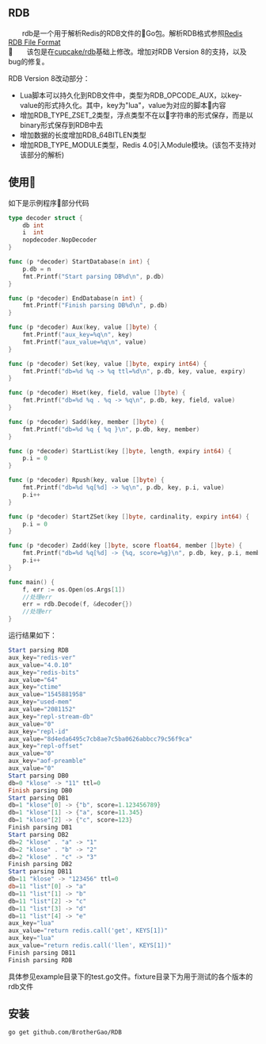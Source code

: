 ## RDB

&emsp;&emsp;rdb是一个用于解析Redis的RDB文件的Go包。解析RDB格式参照[Redis RDB File Format](https://github.com/sripathikrishnan/redis-rdb-tools/blob/master/docs/RDB_File_Format.textile)   
&emsp;&emsp;该包是在[cupcake/rdb](https://github.com/cupcake/rdb)基础上修改。增加对RDB Version 8的支持，以及bug的修复。

RDB Version 8改动部分：
*  Lua脚本可以持久化到RDB文件中，类型为RDB_OPCODE_AUX，以key-value的形式持久化。其中，key为"lua"，value为对应的脚本内容
*  增加RDB_TYPE_ZSET_2类型，浮点类型不在以字符串的形式保存，而是以binary形式保存到RDB中去
*  增加数据的长度增加RDB_64BITLEN类型
*  增加RDB_TYPE_MODULE类型，Redis 4.0引入Module模块。(该包不支持对该部分的解析)

## 使用
如下是示例程序部分代码
```go
type decoder struct {
	db int
	i  int
	nopdecoder.NopDecoder
}

func (p *decoder) StartDatabase(n int) {
	p.db = n
	fmt.Printf("Start parsing DB%d\n", p.db)
}

func (p *decoder) EndDatabase(n int) {
	fmt.Printf("Finish parsing DB%d\n", p.db)
}

func (p *decoder) Aux(key, value []byte) {
	fmt.Printf("aux_key=%q\n", key)
	fmt.Printf("aux_value=%q\n", value)
}

func (p *decoder) Set(key, value []byte, expiry int64) {
	fmt.Printf("db=%d %q -> %q ttl=%d\n", p.db, key, value, expiry)
}

func (p *decoder) Hset(key, field, value []byte) {
	fmt.Printf("db=%d %q . %q -> %q\n", p.db, key, field, value)
}

func (p *decoder) Sadd(key, member []byte) {
	fmt.Printf("db=%d %q { %q }\n", p.db, key, member)
}

func (p *decoder) StartList(key []byte, length, expiry int64) {
	p.i = 0
}

func (p *decoder) Rpush(key, value []byte) {
	fmt.Printf("db=%d %q[%d] -> %q\n", p.db, key, p.i, value)
	p.i++
}

func (p *decoder) StartZSet(key []byte, cardinality, expiry int64) {
	p.i = 0
}

func (p *decoder) Zadd(key []byte, score float64, member []byte) {
	fmt.Printf("db=%d %q[%d] -> {%q, score=%g}\n", p.db, key, p.i, member, score)
	p.i++
}

func main() {
	f, err := os.Open(os.Args[1])
	//处理err
	err = rdb.Decode(f, &decoder{})
	//处理err
}
```
运行结果如下：
```powershell
Start parsing RDB
aux_key="redis-ver"
aux_value="4.0.10"
aux_key="redis-bits"
aux_value="64"
aux_key="ctime"
aux_value="1545881958"
aux_key="used-mem"
aux_value="2081152"
aux_key="repl-stream-db"
aux_value="0"
aux_key="repl-id"
aux_value="8d4eda6495c7cb8ae7c5ba0626abbcc79c56f9ca"
aux_key="repl-offset"
aux_value="0"
aux_key="aof-preamble"
aux_value="0"
Start parsing DB0
db=0 "klose" -> "11" ttl=0
Finish parsing DB0
Start parsing DB1
db=1 "klose"[0] -> {"b", score=1.123456789}
db=1 "klose"[1] -> {"a", score=11.345}
db=1 "klose"[2] -> {"c", score=123}
Finish parsing DB1
Start parsing DB2
db=2 "klose" . "a" -> "1"
db=2 "klose" . "b" -> "2"
db=2 "klose" . "c" -> "3"
Finish parsing DB2
Start parsing DB11
db=11 "klose" -> "123456" ttl=0
db=11 "list"[0] -> "a"
db=11 "list"[1] -> "b"
db=11 "list"[2] -> "c"
db=11 "list"[3] -> "d"
db=11 "list"[4] -> "e"
aux_key="lua"
aux_value="return redis.call('get', KEYS[1])"
aux_key="lua"
aux_value="return redis.call('llen', KEYS[1])"
Finish parsing DB11
Finish parsing RDB
```
具体参见example目录下的test.go文件。fixture目录下为用于测试的各个版本的rdb文件

## 安装

```
go get github.com/BrotherGao/RDB
```

